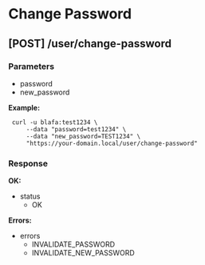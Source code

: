 # Change Password

## [POST] /user/change-password

### Parameters

* password
* new_password

**Example:**

```
 curl -u blafa:test1234 \
     --data "password=test1234" \
     --data "new_password=TEST1234" \
     "https://your-domain.local/user/change-password"
```

### Response

**OK:**

* status
  * OK

**Errors:**

* errors
  * INVALIDATE_PASSWORD
  * INVALIDATE_NEW_PASSWORD